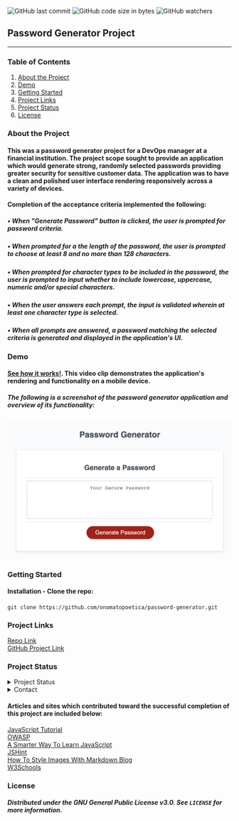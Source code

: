 ![GitHub last commit](https://img.shields.io/github/last-commit/onomatopoetica/password-generator)  ![GitHub code size in bytes](https://img.shields.io/github/languages/code-size/onomatopoetica/password-generator)  ![GitHub watchers](https://img.shields.io/github/watchers/onomatopoetica/01-homework?label=Watch&style=social)  


## Password Generator Project 

---

### Table of Contents
1. [About the Project](#About-The-Project)
1. [Demo](#Demo)
1. [Getting Started](#Getting-Started)
1. [Project Links](#Project-Links)
1. [Project Status](#Project-Status)
1. [License](#License)

### About the Project

#### This was a password generator project for a DevOps manager at a financial institution. The project scope sought to provide an application which would generate strong, randomly selected passwords providing greater security for sensitive customer data. The application was to have a clean and polished user interface rendering responsively across a variety of devices. 

#### Completion of the acceptance criteria implemented the following:
#####   • When "Generate Password" button is clicked, the user is prompted for password criteria. 
#####   • When prompted for a the length of the password, the user is prompted to choose at least 8 and no more than 128 characters.
#####   • When prompted for character types to be included in the password, the user is prompted to input whether to include lowercase, uppercase, numeric and/or special characters. 
#####   • When the user answers each prompt, the input is validated wherein at least one character type is selected.
#####   • When all prompts are answered, a password matching the selected criteria is generated and displayed in the application's UI.

### Demo

#### [See how it works!](https://drive.google.com/file/d/1M6ZmQMd07I_qhwfh6qYx8EYrVfMr41Z4/view?usp=sharing). This video clip demonstrates the application's rendering and functionality on a mobile device. 

##### The following is a screenshot of the password generator application and overview of its functionality: <br>

<img src="assets/demo-screenshot.png" alt="password generator screenshot" title="screenshot" width="700" height="auto">

### Getting Started
#### Installation - Clone the repo: <br>
   ```  
   git clone https://github.com/onomatopoetica/password-generator.git
   ```

### Project Links
[Repo Link](https://github.com/onomatopoetica/password-generator) <br>
[GitHub Project Link](https://onomatopoetica.github.io/password-generator/)


### Project Status
<details>
    <summary>Project Status</summary>
    Active
</details>
<details>
    <summary>Contact</summary>
    jendotb@gmail.com
</details>

#### Articles and sites which contributed toward the successful completion of this project are included below:

[JavaScript Tutorial](https://www.javascripttutorial.net/) <br>
[OWASP](https://owasp.org/www-community/password-special-characters) <br>
[A Smarter Way To Learn JavaScript](https://www.asmarterwaytolearn.com/js/) <br>
[JSHint](https://jshint.com/) <br>
[How To Style Images With Markdown Blog](https://www.xaprb.com/blog/how-to-style-images-with-markdown/) <br>
[W3Schools](https://www.w3schools.com/js/default.asp) <br>

### License
##### Distributed under the GNU General Public License v3.0. See `LICENSE` for more information.
